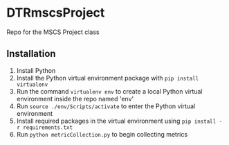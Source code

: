 # DTRmscsProject
Repo for the MSCS Project class

## Installation
1. Install Python
2. Install the Python virtual environment package with `pip install virtualenv`
3. Run the command `virtualenv env` to create a local Python virtual environment inside the repo named 'env'
4. Run `source ./env/Scripts/activate` to enter the Python virtual environment
5. Install required packages in the virtual environment using `pip install -r requirements.txt`
6. Run `python metricCollection.py` to begin collecting metrics

